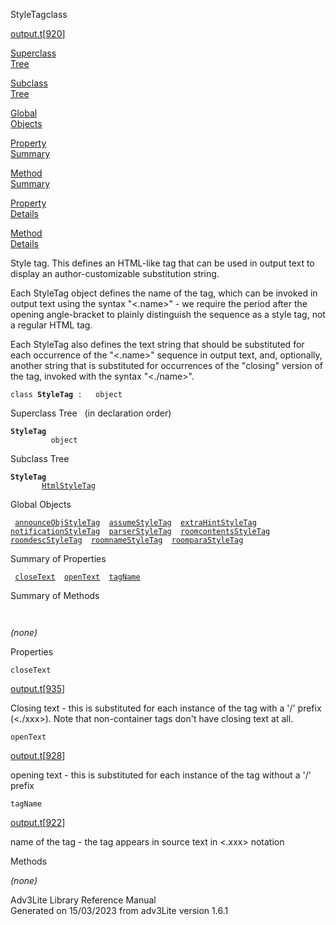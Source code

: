 ---
---
<span class="title">StyleTag</span><span class="type">class</span>

[output.t](../file/output.t.html)\[[920](../source/output.t.html#920)\]

[Superclass  
Tree](#_SuperClassTree_)

[Subclass  
Tree](#_SubClassTree_)

[Global  
Objects](#_ObjectSummary_)

[Property  
Summary](#_PropSummary_)

[Method  
Summary](#_MethodSummary_)

[Property  
Details](#_Properties_)

[Method  
Details](#_Methods_)

<div class="fdesc">

Style tag. This defines an HTML-like tag that can be used in output text
to display an author-customizable substitution string.

Each StyleTag object defines the name of the tag, which can be invoked
in output text using the syntax "\<.name\>" - we require the period
after the opening angle-bracket to plainly distinguish the sequence as a
style tag, not a regular HTML tag.

Each StyleTag also defines the text string that should be substituted
for each occurrence of the "\<.name\>" sequence in output text, and,
optionally, another string that is substituted for occurrences of the
"closing" version of the tag, invoked with the syntax "\<./name\>".

`class `**`StyleTag`**` :   object`

</div>

<span id="_SuperClassTree_"></span>

<div class="mjhd">

<span class="hdln">Superclass Tree</span>   (in declaration order)

</div>

**`StyleTag`**  
`         object`  
<span id="_SubClassTree_"></span>

<div class="mjhd">

<span class="hdln">Subclass Tree</span>  

</div>

**`StyleTag`**  
`         `[`HtmlStyleTag`](../object/HtmlStyleTag.html)  
<span id="_ObjectSummary_"></span>

<div class="mjhd">

<span class="hdln">Global Objects</span>  

</div>

` `[`announceObjStyleTag`](../object/announceObjStyleTag.html)`  `[`assumeStyleTag`](../object/assumeStyleTag.html)`  `[`extraHintStyleTag`](../object/extraHintStyleTag.html)`  `[`notificationStyleTag`](../object/notificationStyleTag.html)`  `[`parserStyleTag`](../object/parserStyleTag.html)`  `[`roomcontentsStyleTag`](../object/roomcontentsStyleTag.html)`  `[`roomdescStyleTag`](../object/roomdescStyleTag.html)`  `[`roomnameStyleTag`](../object/roomnameStyleTag.html)`  `[`roomparaStyleTag`](../object/roomparaStyleTag.html)`  `
<span id="_PropSummary_"></span>

<div class="mjhd">

<span class="hdln">Summary of Properties</span>  

</div>

` `[`closeText`](#closeText)`  `[`openText`](#openText)`  `[`tagName`](#tagName)`  `

<span id="_MethodSummary_"></span>

<div class="mjhd">

<span class="hdln">Summary of Methods</span>  

</div>

` `

*(none)* <span id="_Properties_"></span>

<div class="mjhd">

<span class="hdln">Properties</span>  

</div>

<span id="closeText"></span>

`closeText`

[output.t](../file/output.t.html)\[[935](../source/output.t.html#935)\]

<div class="desc">

Closing text - this is substituted for each instance of the tag with a
'/' prefix (\<./xxx\>). Note that non-container tags don't have closing
text at all.

</div>

<span id="openText"></span>

`openText`

[output.t](../file/output.t.html)\[[928](../source/output.t.html#928)\]

<div class="desc">

opening text - this is substituted for each instance of the tag without
a '/' prefix

</div>

<span id="tagName"></span>

`tagName`

[output.t](../file/output.t.html)\[[922](../source/output.t.html#922)\]

<div class="desc">

name of the tag - the tag appears in source text in \<.xxx\> notation

</div>

<span id="_Methods_"></span>

<div class="mjhd">

<span class="hdln">Methods</span>  

</div>

*(none)*

<div class="ftr">

Adv3Lite Library Reference Manual  
Generated on 15/03/2023 from adv3Lite version 1.6.1

</div>
